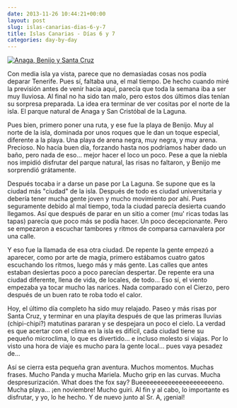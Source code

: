 ```yaml
---
date: 2013-11-26 10:44:21+00:00
layout: post
slug: islas-canarias-dias-6-y-7
title: Islas Canarias - Días 6 y 7
categories: day-by-day
---
```


[![Anaga, Benijo y Santa Cruz](http://blog.migueljulian.com/wp-content/uploads/Foto-25-11-13-20-56-58-785x785.jpg)](http://blog.migueljulian.com/wp-content/uploads/Foto-25-11-13-20-56-58.jpg)

Con media isla ya vista, parece que no demasiadas cosas nos podía deparar Tenerife. Pues sí, faltaba una, el mal tiempo. De hecho cuando miré la previsión antes de venir hacia aquí, parecía que toda la semana iba a ser muy lluviosa. Al final no ha sido tan malo, pero estos dos últimos días tenían su sorpresa preparada. La idea era terminar de ver cositas por el norte de la isla. El parque natural de Anaga y San Cristóbal de la Laguna.

Pues bien, primero poner una ruta, y ese fue la playa de Benijo. Muy al norte de la isla, dominada por unos roques que le dan un toque especial, diferente a la playa. Una playa de arena negra, muy negra, y muy arena. Precioso. No hacía buen día, forzando hasta nos podríamos haber dado un baño, pero nada de eso... mejor hacer el loco un poco. Pese a que la niebla nos impidió disfrutar del parque natural, las risas no faltaron, y Benijo me sorprendió grátamente.

Después tocaba ir a darse un pase por La Laguna. Se supone que es la ciudad más "ciudad" de la isla. Después de todo es ciudad universitaria y debería tener mucha gente joven y mucho movimiento por ahí. Pues seguramente debido al mal tiempo, toda la ciudad parecía desierta cuando llegamos. Así que después de parar en un sitio a comer (mu' ricas todas las tapas) parecía que poco más se podía hacer. Un poco decepcionante. Pero se empezaron a escuchar tambores y ritmos de comparsa carnavalera por una calle.

Y eso fue la llamada de esa otra ciudad. De repente la gente empezó a aparecer, como por arte de magia, primero estábamos cuatro gatos escuchando los ritmos, luego más y más gente. Las calles que antes estaban desiertas poco a poco parecían despertar. De repente era una ciudad diferente, llena de vida, de locales, de todo... Eso sí, el viento empezaba ya tocar mucho las narices. Nada comparado con el Cierzo, pero después de un buen rato te roba todo el calor.

Hoy, el último día completo ha sido muy relajado. Paseo y más risas por Santa Cruz, y terminar en una playita después de que las primeras lluvias (chipi-chipi?) matutinas pararan y se despejara un poco el cielo. La verdad es que acertar con el clima en la isla es difícil, cada ciudad tiene su pequeño microclima, lo que es divertido... e incluso molesto si viajas. Por lo visto una hora de viaje es mucho para la gente local... pues vaya pesadez de...

Así se cierra esta pequeña gran aventura. Muchos momentos. Muchas frases. Mucho Panda y mucha Mariela. Mucho grip en las curvas. Mucha despresurización. What does the fox say? Bueeeeeeeeeeeeeeeeeeeeeno. Mucha playa... ¡en noviembre! Mucho guiri. Al fin y al cabo, lo importante es disfrutar, y yo, lo he hecho. Y de nuevo junto al Sr. A, ¡genial!
